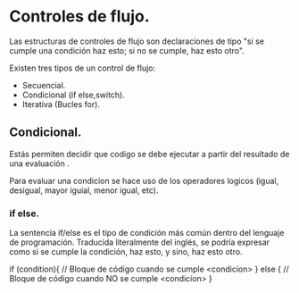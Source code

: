 # Controles de flujo.

Las estructuras de controles de flujo son declaraciones de tipo "si se cumple una condición haz esto; si no se cumple, haz esto otro". 

Existen tres tipos de un control de flujo:

* Secuencial.
* Condicional (if else,switch).
* Iterativa (Bucles for).

## Condicional.

Estás permiten decidir que codigo se debe ejecutar a partir del resultado de una evaluación .

Para evaluar una condicion se hace uso de los operadores logicos (igual, desigual, mayor iguial, menor igual, etc).

### if else.
La sentencia if/else es el tipo de condición más común dentro del lenguaje de programación. Traducida literalmente del inglés, se podría expresar como si se cumple la condición, haz esto, y sino, haz esto otro.
    
if (condition){
  // Bloque de código cuando se cumple <condicíon>
}
else {
// Bloque de código cuando NO se cumple <condicíon>
}    



